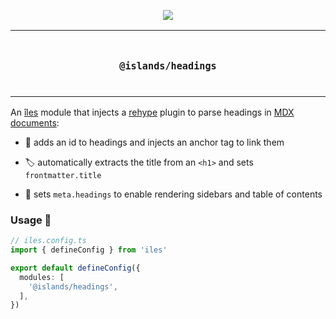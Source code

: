 <p align="center">
  <a href="https://nuraui.com">
    <img src="https://github.com/nuraui/nurajs/blob/main/docs/images/banner.png"/>
  </a>
</p>

<p align="center">
<table>
<tbody>
<td align="center">
<br/>
<p align="center">
  <h3><samp>@islands/headings</samp></h3>
  <img width="2000" height="0">
</p>
</td>
</tbody>
</table>
</p>

[îles]: https://github.com/nuraui/nurajs
[docs]: https://nuraui.com
[rehype]: https://github.com/rehypejs/rehype
[markdown]: https://nuraui.com/guide/markdown

An [îles] module that injects a [rehype] plugin to parse headings in
[MDX documents][markdown]:

- 🔗 adds an id to headings and injects an anchor tag to link them

- 🏷 automatically extracts the title from an `<h1>` and sets `frontmatter.title`

- 📖 sets `meta.headings` to enable rendering sidebars and table of contents

### Usage 🚀

```ts
// iles.config.ts
import { defineConfig } from 'iles'

export default defineConfig({
  modules: [
    '@islands/headings',
  ],
})
```
